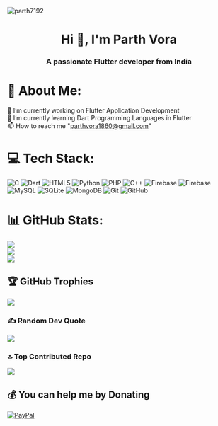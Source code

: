 <p align="left"> <img src="https://komarev.com/ghpvc/?username=parth7192&label=Profile%20Visitor's%20Count&color=33372C&style=flat" alt="parth7192" /> </p>

<h1 align="center">Hi 👋, I'm Parth Vora</h1> 
<h3 align="center">A passionate Flutter developer from India</h3>

# 💫 About Me:
🔭 I’m currently working on Flutter Application Development<br>🌱 I’m currently learning Dart Programming Languages in Flutter<br>📫 How to reach me "parthvora1860@gmail.com"


# 💻 Tech Stack:
![C](https://img.shields.io/badge/c-%2300599C.svg?style=for-the-badge&logo=c&logoColor=white) ![Dart](https://img.shields.io/badge/dart-%230175C2.svg?style=for-the-badge&logo=dart&logoColor=white) ![HTML5](https://img.shields.io/badge/html5-%23E34F26.svg?style=for-the-badge&logo=html5&logoColor=white) ![Python](https://img.shields.io/badge/python-3670A0?style=for-the-badge&logo=python&logoColor=ffdd54) ![PHP](https://img.shields.io/badge/php-%23777BB4.svg?style=for-the-badge&logo=php&logoColor=white) ![C++](https://img.shields.io/badge/c++-%2300599C.svg?style=for-the-badge&logo=c%2B%2B&logoColor=white) ![Firebase](https://img.shields.io/badge/firebase-%23039BE5.svg?style=for-the-badge&logo=firebase) ![Firebase](https://img.shields.io/badge/firebase-a08021?style=for-the-badge&logo=firebase&logoColor=ffcd34) ![MySQL](https://img.shields.io/badge/mysql-4479A1.svg?style=for-the-badge&logo=mysql&logoColor=white) ![SQLite](https://img.shields.io/badge/sqlite-%2307405e.svg?style=for-the-badge&logo=sqlite&logoColor=white) ![MongoDB](https://img.shields.io/badge/MongoDB-%234ea94b.svg?style=for-the-badge&logo=mongodb&logoColor=white) ![Git](https://img.shields.io/badge/git-%23F05033.svg?style=for-the-badge&logo=git&logoColor=white) ![GitHub](https://img.shields.io/badge/github-%23121011.svg?style=for-the-badge&logo=github&logoColor=white)
# 📊 GitHub Stats:
![](https://github-readme-stats.vercel.app/api?username=parth7192&theme=dark&hide_border=false&include_all_commits=false&count_private=false)<br/>
![](https://github-readme-streak-stats.herokuapp.com/?user=parth7192&theme=dark&hide_border=false)<br/>
![](https://github-readme-stats.vercel.app/api/top-langs/?username=parth7192&theme=dark&hide_border=false&include_all_commits=false&count_private=false&layout=compact)

## 🏆 GitHub Trophies
![](https://github-profile-trophy.vercel.app/?username=parth7192&theme=radical&no-frame=false&no-bg=false&margin-w=4)

<!-- Proudly created with GPRM ( https://gprm.itsvg.in ) -->

### ✍️ Random Dev Quote
![](https://quotes-github-readme.vercel.app/api?type=vetical&theme=radical)

### 🔝 Top Contributed Repo
![](https://github-contributor-stats.vercel.app/api?username=parth7192&limit=5&theme=chartreuse-dark&combine_all_yearly_contributions=true)


  ## 💰 You can help me by Donating
  [![PayPal](https://img.shields.io/badge/PayPal-00457C?style=for-the-badge&logo=paypal&logoColor=white)](https://paypal.me/parthvora1) 

  
<!-- Proudly created with GPRM ( https://gprm.itsvg.in ) -->
